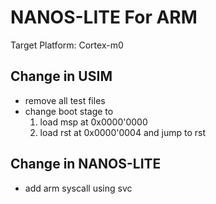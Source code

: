 # NANOS-LITE For ARM

Target Platform: Cortex-m0

## Change in USIM

- remove all test files
- change boot stage to
    1. load msp at 0x0000'0000
    2. load rst at 0x0000'0004 and jump to rst

## Change in NANOS-LITE

- add arm syscall using svc